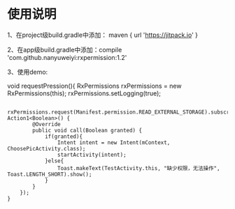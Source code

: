 # 使用说明
1、在project级build.gradle中添加： maven { url 'https://jitpack.io' }  

2、在app级build.gradle中添加：compile 'com.github.nanyuweiyi:rxpermission:1.2' 

3、使用demo:

void requestPression(){
        RxPermissions rxPermissions = new RxPermissions(this);
        rxPermissions.setLogging(true);

        rxPermissions.request(Manifest.permission.READ_EXTERNAL_STORAGE).subscribe(new Action1<Boolean>() {
            @Override
            public void call(Boolean granted) {
                if(granted){
                    Intent intent = new Intent(mContext, ChoosePicActivity.class);
                    startActivity(intent);
                }else{
                    Toast.makeText(TestActivity.this, "缺少权限，无法操作", Toast.LENGTH_SHORT).show();
                }
            }
        });
    }
